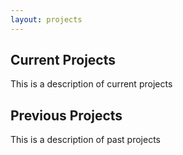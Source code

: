 ```yaml
---
layout: projects
---
```


## Current Projects
This is a description of current projects

## Previous Projects
This is a description of past projects
